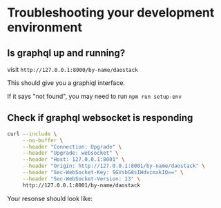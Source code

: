 # Troubleshooting your development environment

## Is graphql up and running?

visit `http://127.0.0.1:8000/by-name/daostack`

This should give you a graphiql interface.

If it says "not found", you may need to run `npm run setup-env`

## Check if graphql websocket is responding

```sh
curl --include \
     --no-buffer \
     --header "Connection: Upgrade" \
     --header "Upgrade: websocket" \
     --header "Host: 127.0.0.1:8001" \
     --header "Origin: http://127.0.0.1:8001/by-name/daostack" \
     --header "Sec-WebSocket-Key: SGVsbG8sIHdvcmxkIQ==" \
     --header "Sec-WebSocket-Version: 13" \
     http://127.0.0.1:8001/by-name/daostack
```
Your resonse should look like:
```

```
